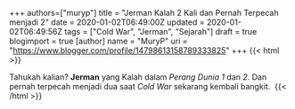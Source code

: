 +++
 authors=["muryp"] 
title = "Jerman Kalah 2 Kali dan Pernah Terpecah menjadi 2"
date = 2020-01-02T06:49:00Z
updated = 2020-01-02T06:49:56Z
tags = ["Cold War", "Jerman", "Sejarah"]
draft = true
blogimport = true 
[author]
	name = "MuryP"
	uri = "https://www.blogger.com/profile/14798613158789333825"
+++
 {{< html >}} 

Tahukah kalian? <b>Jerman</b> yang Kalah dalam <i>Perang</i> <i>Dunia</i> <i>1</i> dan <i>2</i>. Dan pernah terpecah menjadi dua saat <i>Cold War </i>sekarang kembali bangkit.&nbsp;
{{< /html >}}
